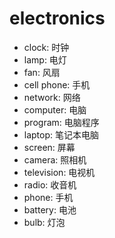 # electronics

-   clock: 时钟
-   lamp: 电灯
-   fan: 风扇
-   cell phone: 手机
-   network: 网络
-   computer: 电脑
-   program: 电脑程序
-   laptop: 笔记本电脑
-   screen: 屏幕
-   camera: 照相机
-   television: 电视机
-   radio: 收音机
-   phone: 手机
-   battery: 电池
-   bulb: 灯泡